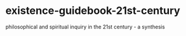 # existence-guidebook-21st-century
philosophical and spiritual inquiry in the 21st century - a synthesis
